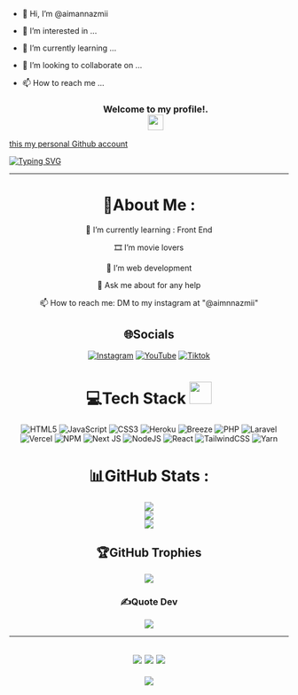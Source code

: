 - 👋 Hi, I’m @aimannazmii
- 👀 I’m interested in ...
- 🌱 I’m currently learning ...
- 💞️ I’m looking to collaborate on ...
- 📫 How to reach me ...

  <h3 align="center">
  Welcome to my profile!.
  <br>

  <img src="https://media.giphy.com/media/hvRJCLFzcasrR4ia7z/giphy.gif" width="28">
</h3>
<p align="center">
 <a href="https://github.com/aimanazmii"> <p>this my personal Github account</p><img src="https://readme-typing-svg.herokuapp.com?font=Fira+Code&pause=1000&random=false&width=435&lines=Hi%2C+Welcome+to+My+Github+Page;Hi%2C+I'm+Aiman;Developer+Telaga+Biru+Digital" alt="Typing SVG" /></a>
</p>



---
<div align="center">

# 💫About Me :
🌱 I’m currently learning : Front End

 🎞 I’m movie lovers

  🤔 I’m web development

  💬 Ask me about for any help

  📫 How to reach me:
  DM to my instagram at "@aimnnazmii"


## 🌐Socials
[![Instagram](https://img.shields.io/badge/Instagram-%23000000.svg?logo=Instagram&logoColor=white)](https://www.instagram.com/#) [![YouTube](https://img.shields.io/badge/YouTube-%23FF0000.svg?logo=YouTube&logoColor=white)](https://www.youtube.com/channel/#) [![Tiktok](https://img.shields.io/badge/tiktok-%23000000.svg?logo=tiktok&logoColor=white)](https://www.tiktok.com/#)

# 💻Tech Stack <img src="https://media2.giphy.com/media/QssGEmpkyEOhBCb7e1/giphy.gif" width="40">
![HTML5](https://img.shields.io/badge/html5-%23E34F26.svg?style=for-the-badge&logo=html5&logoColor=white) ![JavaScript](https://img.shields.io/badge/javascript-%23323330.svg?style=for-the-badge&logo=javascript&logoColor=%23F7DF1E) ![CSS3](https://img.shields.io/badge/css3-%231572B6.svg?style=for-the-badge&logo=css3&logoColor=white) ![Heroku](https://img.shields.io/badge/heroku-%23430098.svg?style=for-the-badge&logo=heroku&logoColor=white) ![Breeze](https://img.shields.io/badge/breeze-%23000000.svg?style=for-the-badge&logo=breeze&logoColor=#00C7B7) ![PHP](https://img.shields.io/badge/PHP-%233333FF.svg?style=for-the-badge&logo=PHP&logoColor=white) ![Laravel](https://img.shields.io/badge/Laravel-%23E34F26.svg?style=for-the-badge&logo=Laravel&logoColor=white) ![Vercel](https://img.shields.io/badge/vercel-%23000000.svg?style=for-the-badge&logo=vercel&logoColor=white) ![NPM](https://img.shields.io/badge/NPM-%23000000.svg?style=for-the-badge&logo=npm&logoColor=white) ![Next JS](https://img.shields.io/badge/Next-black?style=for-the-badge&logo=next.js&logoColor=white) ![NodeJS](https://img.shields.io/badge/node.js-6DA55F?style=for-the-badge&logo=node.js&logoColor=white) ![React](https://img.shields.io/badge/react-FFF?style=for-the-badge&logo=react&logoColor=A86454) ![TailwindCSS](https://img.shields.io/badge/tailwindcss-%2338B2AC.svg?style=for-the-badge&logo=tailwind-css&logoColor=white) ![Yarn](https://img.shields.io/badge/yarn-%232C8EBB.svg?style=for-the-badge&logo=yarn&logoColor=white)

# 📊GitHub Stats :
![](https://github-readme-stats.vercel.app/api?username=Drian-key&theme=radical&hide_border=false&include_all_commits=false&count_private=false)<br/>
![](https://github-readme-streak-stats.herokuapp.com/?user=Drian-key&theme=radical&hide_border=false)<br/>
![](https://github-readme-stats.vercel.app/api/top-langs/?username=Drian-key&theme=radical&hide_border=false&include_all_commits=false&count_private=false&layout=compact)

## 🏆GitHub Trophies
![](https://github-profile-trophy.vercel.app/?username=Drian-key&theme=discord&no-frame=false&no-bg=false&margin-w=4)

### ✍️Quote Dev
![](https://quotes-github-readme.vercel.app/api?type=horizontal&theme=merko)

---
![](https://forthebadge.com/images/badges/powered-by-black-magic.svg)
![](http://ForTheBadge.com/images/badges/built-by-developers.svg)
![](https://forthebadge.com/images/badges/uses-brains.svg)
---
![](https://komarev.com/ghpvc/?username=Drian-key&label=Visitors+Count&color=brightgreen)
</div>
  

<!---
aimannazmii/aimannazmii is a ✨ special ✨ repository because its `README.md` (this file) appears on your GitHub profile.
You can click the Preview link to take a look at your changes.
--->
